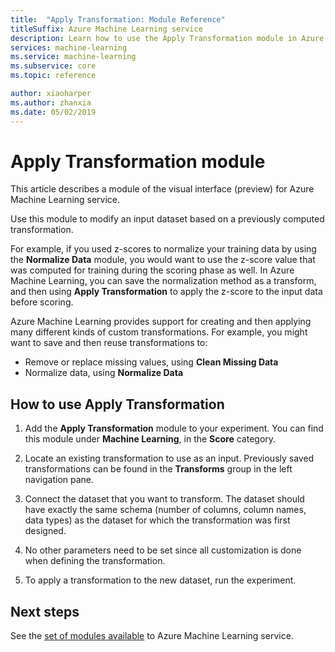 ```yaml
---
title:  "Apply Transformation: Module Reference"
titleSuffix: Azure Machine Learning service
description: Learn how to use the Apply Transformation module in Azure Machine Learning service to modify an input dataset based on a previously computed transformation. 
services: machine-learning
ms.service: machine-learning
ms.subservice: core
ms.topic: reference

author: xiaoharper
ms.author: zhanxia
ms.date: 05/02/2019
---
```


# Apply Transformation module

This article describes a module of the visual interface (preview) for Azure Machine Learning service.

Use this module to modify an input dataset based on a previously computed transformation.  
  
For example, if you used z-scores to normalize your training data by using the **Normalize Data** module, you would want to use the z-score value that was computed for training during the scoring phase as well. In Azure Machine Learning, you can save the normalization method as a transform, and then using **Apply Transformation** to apply the z-score to the input data before scoring.
  
Azure Machine Learning provides support for creating and then applying many different kinds of custom transformations. For example, you might want to save and then reuse transformations to:  
  
- Remove or replace missing values, using **Clean Missing Data**
- Normalize data, using **Normalize Data**
  

## How to use Apply Transformation  
  
1. Add the **Apply Transformation** module to your experiment. You can find this module under **Machine Learning**, in the **Score** category. 
  
2. Locate an existing transformation to use as an input.  Previously saved transformations can be found in the **Transforms** group in the left navigation pane.  
  
   
  
3. Connect the dataset that you want to transform. The dataset should have exactly the same schema (number of columns, column names, data types) as the dataset for which the transformation was first designed.  
  
4. No other parameters need to be set since all customization is done when defining the transformation.  
  
5. To apply a transformation to the new dataset, run the experiment.  

## Next steps

See the [set of modules available](module-reference.md) to Azure Machine Learning service. 